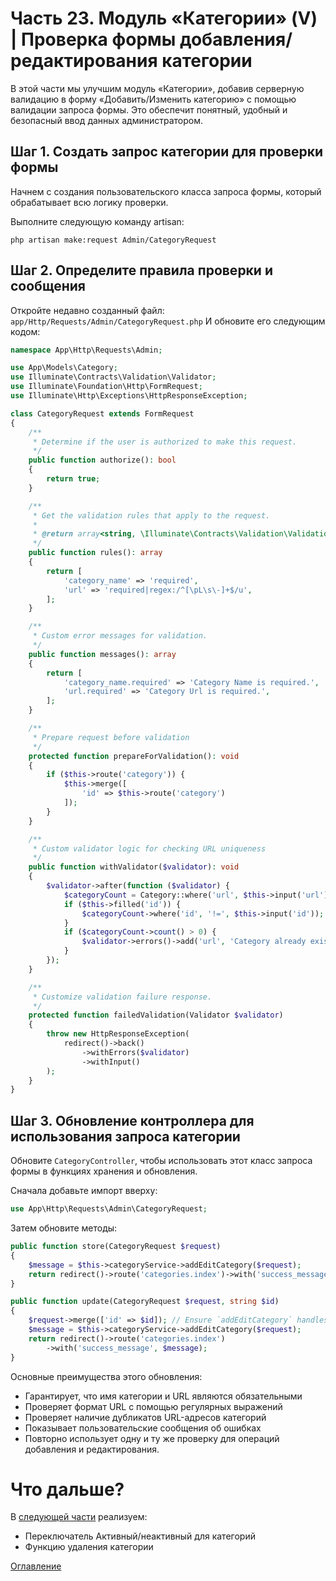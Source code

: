 # Часть 23. Модуль «Категории» (V) | Проверка формы добавления/редактирования категории
В этой части мы улучшим модуль «Категории», добавив серверную валидацию в форму «Добавить/Изменить категорию» с помощью валидации запроса формы. Это обеспечит понятный, удобный и безопасный ввод данных администратором.
## Шаг 1. Создать запрос категории для проверки формы
Начнем с создания пользовательского класса запроса формы, который обрабатывает всю логику проверки.

Выполните следующую команду artisan:
```
php artisan make:request Admin/CategoryRequest
```
## Шаг 2. Определите правила проверки и сообщения
Откройте недавно созданный файл: ```app/Http/Requests/Admin/CategoryRequest.php```
И обновите его следующим кодом:
```php
namespace App\Http\Requests\Admin;

use App\Models\Category;
use Illuminate\Contracts\Validation\Validator;
use Illuminate\Foundation\Http\FormRequest;
use Illuminate\Http\Exceptions\HttpResponseException;

class CategoryRequest extends FormRequest
{
    /**
     * Determine if the user is authorized to make this request.
     */
    public function authorize(): bool
    {
        return true;
    }

    /**
     * Get the validation rules that apply to the request.
     *
     * @return array<string, \Illuminate\Contracts\Validation\ValidationRule|array<mixed>|string>
     */
    public function rules(): array
    {
        return [
            'category_name' => 'required',
            'url' => 'required|regex:/^[\pL\s\-]+$/u',
        ];
    }

    /**
     * Custom error messages for validation.
     */
    public function messages(): array
    {
        return [
            'category_name.required' => 'Category Name is required.',
            'url.required' => 'Category Url is required.',
        ];
    }

    /**
     * Prepare request before validation
     */
    protected function prepareForValidation(): void
    {
        if ($this->route('category')) {
            $this->merge([
                'id' => $this->route('category')
            ]);
        }
    }

    /**
     * Custom validator logic for checking URL uniqueness
     */
    public function withValidator($validator): void
    {
        $validator->after(function ($validator) {
            $categoryCount = Category::where('url', $this->input('url'));
            if ($this->filled('id')) {
                $categoryCount->where('id', '!=', $this->input('id'));
            }
            if ($categoryCount->count() > 0) {
                $validator->errors()->add('url', 'Category already exists.');
            }
        });
    }

    /**
     * Customize validation failure response.
     */
    protected function failedValidation(Validator $validator)
    {
        throw new HttpResponseException(
            redirect()->back()
                ->withErrors($validator)
                ->withInput()
        );
    }
}
```
## Шаг 3. Обновление контроллера для использования запроса категории
Обновите ```CategoryController```, чтобы использовать этот класс запроса формы в функциях хранения и обновления.

Сначала добавьте импорт вверху:
```php
use App\Http\Requests\Admin\CategoryRequest;
```
Затем обновите методы:
```php
public function store(CategoryRequest $request)
{
    $message = $this->categoryService->addEditCategory($request);
    return redirect()->route('categories.index')->with('success_message', $message);
}

public function update(CategoryRequest $request, string $id)
{
    $request->merge(['id' => $id]); // Ensure `addEditCategory` handles both Add/Edit
    $message = $this->categoryService->addEditCategory($request);
    return redirect()->route('categories.index')
        ->with('success_message', $message);
}
```
Основные преимущества этого обновления:
- Гарантирует, что имя категории и URL являются обязательными
- Проверяет формат URL с помощью регулярных выражений
- Проверяет наличие дубликатов URL-адресов категорий
- Показывает пользовательские сообщения об ошибках
- Повторно использует одну и ту же проверку для операций добавления и редактирования.
# Что дальше?
В [следующей части](24.md) реализуем:
- Переключатель Активный/неактивный для категорий
- Функцию удаления категории

[Оглавление](../README.md)
